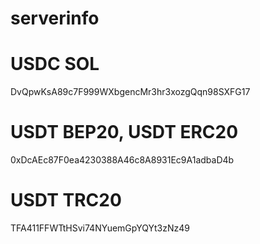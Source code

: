 # serverinfo
# USDC SOL
DvQpwKsA89c7F999WXbgencMr3hr3xozgQqn98SXFG17
# USDT BEP20, USDT ERC20
0xDcAEc87F0ea4230388A46c8A8931Ec9A1adbaD4b
# USDT TRC20
TFA411FFWTtHSvi74NYuemGpYQYt3zNz49
